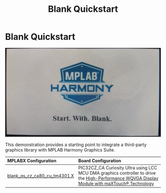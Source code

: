 ﻿---
parent: Example Applications
title: Blank Quickstart
nav_order: 10
---

# Blank Quickstart

![](./../../docs/html/blank_quickstart.png)

This demonstration provides a starting point to integrate a third-party graphics library with MPLAB Harmony Graphics Suite.

|MPLABX Configuration|Board Configuration|
|:-------------------|:------------------|
|[blank\_qs\_cz\_ca80\_cu\_tm4301.X](./firmware/blank_qs_cz_ca80_cu_tm4301b.X/readme.md)|PIC32CZ_CA Curiosity Ultra using LCC MCU DMA graphics controller to drive the [High-Performance WQVGA Display Module with maXTouch® Technology](https://www.microchip.com/DevelopmentTools/ProductDetails/PartNO/AC320005-4)|